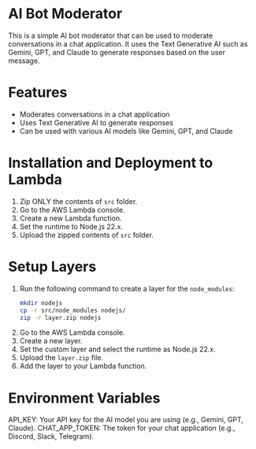 # AI Bot Moderator
This is a simple AI bot moderator that can be used to moderate conversations in a chat application. It uses the Text Generative AI such as Gemini, GPT, and Claude to generate responses based on the user message.

# Features
- Moderates conversations in a chat application
- Uses Text Generative AI to generate responses
- Can be used with various AI models like Gemini, GPT, and Claude

# Installation and Deployment to Lambda
1. Zip ONLY the contents of `src` folder.
2. Go to the AWS Lambda console.
3. Create a new Lambda function.
5. Set the runtime to Node.js 22.x.
6. Upload the zipped contents of `src` folder.

# Setup Layers
1. Run the following command to create a layer for the `node_modules`:
   ```bash
   mkdir nodejs
   cp -r src/node_modules nodejs/
   zip -r layer.zip nodejs
   ```
2. Go to the AWS Lambda console.
3. Create a new layer.
4. Set the custom layer and select the runtime as Node.js 22.x.
5. Upload the `layer.zip` file.
6. Add the layer to your Lambda function.

# Environment Variables
API_KEY: Your API key for the AI model you are using (e.g., Gemini, GPT, Claude).
CHAT_APP_TOKEN: The token for your chat application (e.g., Discord, Slack, Telegram).


